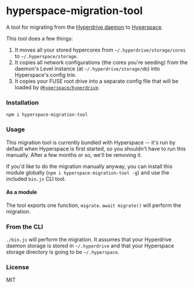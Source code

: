 # hyperspace-migration-tool
A tool for migrating from the [Hyperdrive daemon](https://github.com/hypercore-protocol/hyperdrive-daemon) to [Hyperspace](https://github.com/hyperspace-org/hyperspace).

This tool does a few things:
1. It moves all your stored hypercores from `~/.hyperdrive/storage/cores` to `~/.hyperspace/storage`.
2. It copies all network configurations (the cores you're seeding) from the daemon's Level instance (at `~/.hyperdrive/storage/db`) into Hyperspace's config trie.
3. It copies your FUSE root drive into a separate config file that will be loaded by [`@hyperspace/hyperdrive`](https://github.com/hyperspace-org/hyperspace-hyperdrive-service).

### Installation
```
npm i hyperspace-migration-tool
```

### Usage
This migration tool is currently bundled with Hyperspace -- it's run by default when Hyperspace is first started, so you shouldn't have to run this manually. After a few months or so, we'll be removing it. 

If you'd like to do the migration manually anyway, you can install this module globally (`npm i hyperspace-migration-tool -g`) and use the included `bin.js` CLI tool.

#### As a module
The tool exports one function, `migrate`. `await migrate()` will perform the migration.

### From the CLI
`./bin.js` will perform the migration. It assumes that your Hyperdrive daemon storage is stored in `~/.hyperdrive` and that your Hyperspace storage directory is going to be `~/.hyperspace`.

### License
MIT
